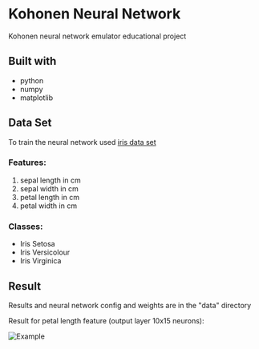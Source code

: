 # Kohonen Neural Network
Kohonen neural network emulator educational project

## Built with

* python
* numpy
* matplotlib

## Data Set

To train the neural network used [iris data set](https://archive.ics.uci.edu/ml/datasets/iris)

### Features:
1. sepal length in cm 
2. sepal width in cm 
3. petal length in cm 
4. petal width in cm 

### Classes:
* Iris Setosa 
* Iris Versicolour 
* Iris Virginica

## Result

Results and neural network config and weights are in the "data" directory

Result for petal length feature (output layer 10x15 neurons):

![Example](https://bitbucket.org/nikon_petr/lakohonen/raw/9c8ab54ae57fe6c36f4d4c1e947c81813add54f3/data/Iris.feature_3.png)
